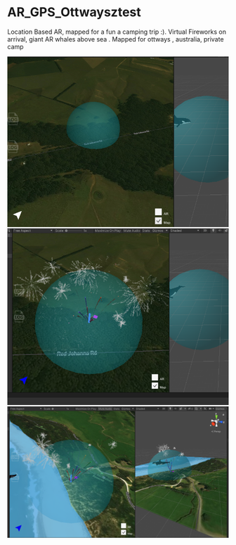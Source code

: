 # AR_GPS_Ottwaysztest
Location Based AR, mapped for a fun a camping trip :).
Virtual Fireworks on arrival, giant AR whales above sea . 
Mapped for ottways , australia, private camp

![alt text](https://github.com/OrchaCollective/Virtual-FootPrints-AR-GPS/blob/main/images/1.PNG)
![alt text](https://github.com/OrchaCollective/Virtual-FootPrints-AR-GPS/blob/main/images/2.PNG)
![alt text](https://github.com/OrchaCollective/Virtual-FootPrints-AR-GPS/blob/main/images/3.PNG)
